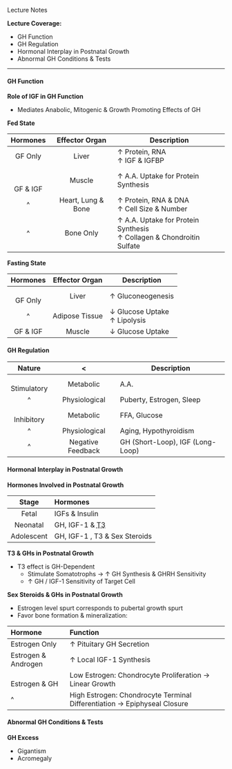 Lecture Notes

**Lecture Coverage:**
- GH Function
- GH Regulation
- Hormonal Interplay in Postnatal Growth
- Abnormal GH Conditions & Tests

---
#### **GH Function**
**Role of IGF in GH Function**
- Mediates Anabolic, Mitogenic & Growth Promoting Effects of GH

**Fed State**

|     Hormones     |   Effector Organ   | Description                                                             |
| :--------------: | :----------------: | ----------------------------------------------------------------------- |
|     GF Only      |       Liver        | ↑ Protein, RNA<br>↑ IGF & IGFBP                                         |
| <br><br>GF & IGF |       Muscle       | ↑ A.A. Uptake for Protein Synthesis                                     |
|        ^         | Heart, Lung & Bone | ↑ Protein, RNA & DNA<br>↑ Cell Size & Number                            |
|        ^         |     Bone Only      | ↑ A.A. Uptake for Protein Synthesis<br>↑ Collagen & Chondroitin Sulfate |
**Fasting State**

|  Hormones   | Effector Organ | Description                     |
| :---------: | :------------: | ------------------------------- |
| <br>GF Only |     Liver      | ↑ Gluconeogenesis               |
|      ^      | Adipose Tissue | ↓ Glucose Uptake<br>↑ Lipolysis |
|  GF & IGF   |     Muscle     | ↓ Glucose Uptake                |


#### **GH Regulation**

|     Nature      |         <         | Description                      |
| :-------------: | :---------------: | -------------------------------- |
| <br>Stimulatory |     Metabolic     | A.A.                             |
|        ^        |   Physiological   | Puberty, Estrogen, Sleep         |
| <br>Inhibitory  |     Metabolic     | FFA, Glucose                     |
|        ^        |   Physiological   | Aging, Hypothyroidism            |
|        ^        | Negative Feedback | GH (Short-Loop), IGF (Long-Loop) |


#### **Hormonal Interplay in Postnatal Growth**
**Hormones Involved in Postnatal Growth**

|   Stage    | Hormones                                             |
| :--------: | :--------------------------------------------------- |
|   Fetal    | IGFs & Insulin                                       |
|  Neonatal  | GH, IGF-1 & <abbr Title="Triiodothyronine">T3</abbr> |
| Adolescent | GH, IGF-1 , T3 & Sex Steroids                        |

**T3 & GHs in Postnatal Growth**
- T3 effect is GH-Dependent
	- Stimulate Somatotrophs → ↑ GH Synthesis & GHRH Sensitivity
	- ↑ GH / IGF-1 Sensitivity of Target Cell

**Sex Steroids & GHs in Postnatal Growth**
- Estrogen level spurt corresponds to pubertal growth spurt
- Favor bone formation & mineralization:

| Hormone             | Function                                                                 |
| :------------------ | :----------------------------------------------------------------------- |
| Estrogen Only       | ↑ Pituitary GH Secretion                                                 |
| Estrogen & Androgen | ↑ Local IGF-1 Synthesis                                                  |
| <br>Estrogen & GH   | Low Estrogen: Chondrocyte Proliferation → Linear Growth                  |
| ^                   | High Estrogen: Chondrocyte Terminal Differentiation → Epiphyseal Closure |


#### **Abnormal GH Conditions & Tests**
**GH Excess**
- Gigantism
- Acromegaly